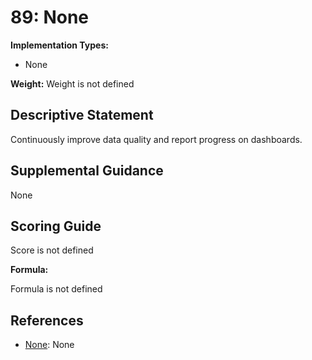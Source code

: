 # 89: None

**Implementation Types:**

- None

**Weight:** Weight is not defined

## Descriptive Statement

Continuously improve data quality and report progress on dashboards.

## Supplemental Guidance

None

## Scoring Guide

Score is not defined

**Formula:**

Formula is not defined

## References

- [None](None): None
